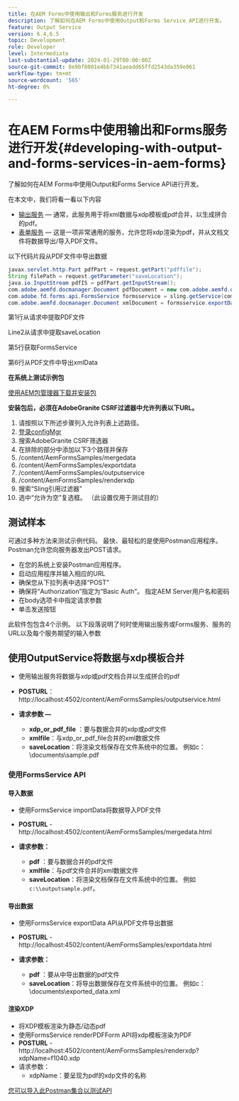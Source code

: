 ```yaml
---
title: 在AEM Forms中使用输出和Forms服务进行开发
description: 了解如何在AEM Forms中使用Output和Forms Service API进行开发。
feature: Output Service
version: 6.4,6.5
topic: Development
role: Developer
level: Intermediate
last-substantial-update: 2024-01-29T00:00:00Z
source-git-commit: 8e9bf8001e4bb7341aeadd65ffd2543da359e061
workflow-type: tm+mt
source-wordcount: '565'
ht-degree: 0%

---
```


# 在AEM Forms中使用输出和Forms服务进行开发{#developing-with-output-and-forms-services-in-aem-forms}

了解如何在AEM Forms中使用Output和Forms Service API进行开发。

在本文中，我们将看一看以下内容

* [输出服务](https://developer.adobe.com/experience-manager/reference-materials/6-5/forms/javadocs/index.html?com/adobe/fd/output/api/OutputService.html)  — 通常，此服务用于将xml数据与xdp模板或pdf合并，以生成拼合的pdf。
* [表单服务](https://developer.adobe.com/experience-manager/reference-materials/6-5/forms/javadocs/com/adobe/fd/forms/api/FormsService.html)  — 这是一项非常通用的服务，允许您将xdp渲染为pdf，并从文档文件将数据导出/导入PDF文件。


以下代码片段从PDF文件中导出数据

```java
javax.servlet.http.Part pdfPart = request.getPart("pdffile");
String filePath = request.getParameter("saveLocation");
java.io.InputStream pdfIS = pdfPart.getInputStream();
com.adobe.aemfd.docmanager.Document pdfDocument = new com.adobe.aemfd.docmanager.Document(pdfIS);
com.adobe.fd.forms.api.FormsService formsservice = sling.getService(com.adobe.fd.forms.api.FormsService.class);
com.adobe.aemfd.docmanager.Document xmlDocument = formsservice.exportData(pdfDocument,com.adobe.fd.forms.api.DataFormat.Auto);
```

第1行从请求中提取PDF文件

Line2从请求中提取saveLocation

第5行获取FormsService

第6行从PDF文件中导出xmlData

**在系统上测试示例包**

[使用AEM包管理器下载并安装包](assets/using-output-and-form-service-api.zip)




**安装包后，必须在AdobeGranite CSRF过滤器中允许列表以下URL。**

1. 请按照以下所述步骤列入允许列表上述路径。
1. [登录configMgr](http://localhost:4502/system/console/configMgr)
1. 搜索AdobeGranite CSRF筛选器
1. 在排除的部分中添加以下3个路径并保存
1. /content/AemFormsSamples/mergedata
1. /content/AemFormsSamples/exportdata
1. /content/AemFormsSamples/outputservice
1. /content/AemFormsSamples/renderxdp
1. 搜索“Sling引用过滤器”
1. 选中“允许为空”复选框。 （此设置仅用于测试目的）

## 测试样本

可通过多种方法来测试示例代码。 最快、最轻松的是使用Postman应用程序。 Postman允许您向服务器发出POST请求。

* 在您的系统上安装Postman应用程序。
* 启动应用程序并输入相应的URL
* 确保您从下拉列表中选择“POST”
* 确保将“Authorization”指定为“Basic Auth”。 指定AEM Server用户名和密码
* 在body选项卡中指定请求参数
* 单击发送按钮

此软件包包含4个示例。 以下段落说明了何时使用输出服务或Forms服务、服务的URL以及每个服务期望的输入参数

## 使用OutputService将数据与xdp模板合并

* 使用输出服务将数据与xdp或pdf文档合并以生成拼合的pdf
* **POSTURL**： http://localhost:4502/content/AemFormsSamples/outputservice.html
* **请求参数 —**

   * **xdp_or_pdf_file** ：要与数据合并的xdp或pdf文件
   * **xmlfile**：与xdp_or_pdf_file合并的xml数据文件
   * **saveLocation**：将渲染文档保存在文件系统中的位置。 例如c：\\documents\\sample.pdf

### 使用FormsService API

#### 导入数据

* 使用FormsService importData将数据导入PDF文件
* **POSTURL** - http://localhost:4502/content/AemFormsSamples/mergedata.html

* **请求参数：**

   * **pdf** ：要与数据合并的pdf文件
   * **xmlfile**：与pdf文件合并的xml数据文件
   * **saveLocation**：将渲染文档保存在文件系统中的位置。 例如 `c:\\outputsample.pdf`。

#### 导出数据

* 使用FormsService exportData API从PDF文件导出数据
* **POSTURL** - http://localhost:4502/content/AemFormsSamples/exportdata.html
* **请求参数：**

   * **pdf** ：要从中导出数据的pdf文件
   * **saveLocation**：将导出数据保存在文件系统中的位置。 例如c：\\documents\\exported_data.xml

#### 渲染XDP

* 将XDP模板渲染为静态/动态pdf
* 使用FormsService renderPDFForm API将xdp模板渲染为PDF
* **POSTURL** - http://localhost:4502/content/AemFormsSamples/renderxdp?xdpName=f1040.xdp
* 请求参数：
   * xdpName：要呈现为pdf的xdp文件的名称

[您可以导入此Postman集合以测试API](assets/UsingDocumentServicesInAEMForms.postman_collection.json)
